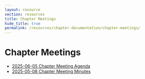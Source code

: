 ```yaml
---
layout: resource
section: resources
title: Chapter Meetings
hide_title: true
permalink: /resources/chapter-documentation/chapter-meetings/
---
```


# Chapter Meetings

- [2025-06-05 Chapter Meeting Agenda](files/2025-06-05-chapter-meeting/)
- [2025-05-08 Chapter Meeting Minutes](files/2025-05-08-chapter-meeting/)
